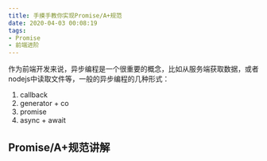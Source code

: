 ```yaml
---
title: 手摸手教你实现Promise/A+规范
date: 2020-04-03 00:08:19
tags:
- Promise
- 前端进阶
---
```


作为前端开发来说，异步编程是一个很重要的概念，比如从服务端获取数据，或者nodejs中读取文件等，一般的异步编程的几种形式：
1. callback
2. generator + co
3. promise
4. async + await


<!--more-->

## Promise/A+规范讲解



